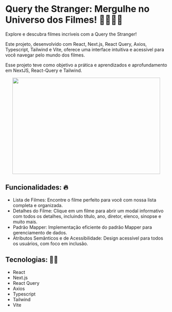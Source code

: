 # Query the Stranger: Mergulhe no Universo dos Filmes! 🧟‍♂️🧟‍♀️

Explore e descubra filmes incríveis com a Query the Stranger!

Este projeto, desenvolvido com React, Next.js, React Query, Axios, Typescript, Tailwind e Vite, oferece uma interface intuitiva e acessível para você navegar pelo mundo dos filmes.

Esse projeto teve como objetivo a prática e aprendizados e aprofundamento em NextJS, React-Query e Tailwind.

<p align="center">
  <img width="460" height="300" src="https://github.com/CleytonRR/query-the-stranger/assets/15960777/6da42ffa-58dd-4ec6-9b1e-535b0ccb1f78">
</p>


## Funcionalidades: 🔥

- Lista de Filmes: Encontre o filme perfeito para você com nossa lista completa e organizada.
- Detalhes do Filme: Clique em um filme para abrir um modal informativo com todos os detalhes, incluindo título, ano, diretor, elenco, sinopse e muito mais.
- Padrão Mapper: Implementação eficiente do padrão Mapper para gerenciamento de dados.
- Atributos Semânticos e de Acessibilidade: Design acessível para todos os usuários, com foco em inclusão.

## Tecnologias: 🧑‍💻

- React
- Next.js
- React Query
- Axios
- Typescript
- Tailwind
- Vite

